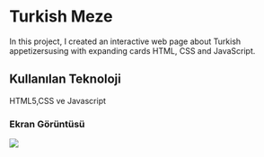 <h1>Turkish Meze</h1>

In this project, I created an interactive web page about Turkish appetizersusing with expanding cards HTML, CSS and JavaScript.

<h2>Kullanılan Teknoloji</h2>

HTML5,CSS ve Javascript

<h3>Ekran Görüntüsü</h3>

![](ekran.gif)
